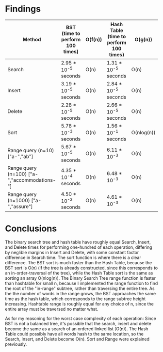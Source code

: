 # Findings
| Method                                       	| BST (time to perform 100 times) 	| O(f(n)) 	| Hash Table (time to perform 100 times) 	| O(g(n))    	|
|----------------------------------------------	|---------------------------------	|---------	|----------------------------------------	|------------	|
| Search                                       	| 2.95 * 10<sup>-5</sup> seconds  	| O(n)    	| 1.31 * 10<sup>-5</sup> seconds         	| O(n)       	|
| Insert                                       	| 3.19 * 10<sup>-5</sup> seconds  	| O(n)    	| 2.84 * 10<sup>-5</sup> seconds         	| O(n)       	|
| Delete                                       	| 2.28 * 10<sup>-5</sup> seconds  	| O(n)    	| 2.66 * 10<sup>-5</sup> seconds         	| O(n)       	|
| Sort                                         	| 5.78 * 10<sup>-3</sup> seconds  	| O(n)    	| 1.56 * 10<sup>-1</sup> seconds         	| O(nlog(n)) 	|
| Range query (n=10) ["a-","ab"]               	| 5.67 * 10<sup>-5</sup> seconds  	| O(n)    	| 6.11 * 10<sup>-3</sup>                 	| O(n)       	|
| Range query (n=100) ["a-","accommodations-"] 	| 4.35 * 10<sup>-4</sup> seconds  	| O(n)    	| 6.48 * 10<sup>-3</sup>                 	| O(n)       	|
| Range query (n=1000) ["a-","assure"]         	| 4.50 * 10<sup>-3</sup> seconds  	| O(n)    	| 4.61 * 10<sup>-3</sup>                 	| O(n)       	|

# Conclusions
The binary search tree and hash table have roughly equal Search, Insert, and Delete times for performing one-hundred of each operation, differing by neglible margins in Insert and Delete, with some constant factor difference in Search time. The sort function is where there is a clear difference. The BST sort is much faster than the Hash Table, because the BST sort is O(n) (if the tree is already constructed, since this corresponds to an in-order-traversal of the tree), while the Hash Table sort is the same as sorting an array O(nlog(n)).  The Binary Search Tree range function is faster than hashtable for small n, because I implemented the range function to find the root of the "in-range" subtree, rather than traversing the entire tree. As the the number of words in the range grows, the BST approaches the same time as the hash table, which corresponds to the range subtree height increasing. Hashtable range is roughly equal for any choice of n, since the entire array must be traversed no matter what.

As for my reasoning for the worst case complexity of each operation:
Since BST is not a balanced tree, it's possible that the search, insert and delete become the same as a search of an ordered linked list (O(n)). The Hash Table could possibly have all words hash to the same location, so the Search, Insert, and Delete become O(n).  Sort and Range were explained previously.
